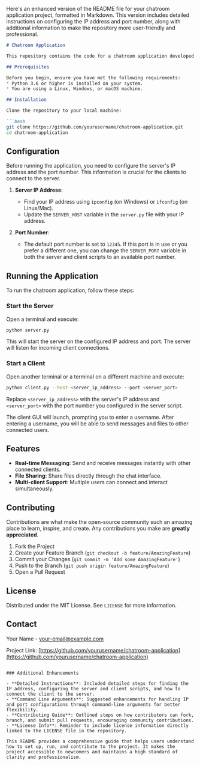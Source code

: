 Here's an enhanced version of the README file for your chatroom application project, formatted in Markdown. This version includes detailed instructions on configuring the IP address and port number, along with additional information to make the repository more user-friendly and professional.

```markdown
# Chatroom Application

This repository contains the code for a chatroom application developed in Python. The application supports multiple client connections, allowing users to communicate through messages and share files in real-time.

## Prerequisites

Before you begin, ensure you have met the following requirements:
* Python 3.6 or higher is installed on your system.
* You are using a Linux, Windows, or macOS machine.

## Installation

Clone the repository to your local machine:

```bash
git clone https://github.com/yourusername/chatroom-application.git
cd chatroom-application
```

## Configuration

Before running the application, you need to configure the server's IP address and the port number. This information is crucial for the clients to connect to the server.

1. **Server IP Address**: 
   - Find your IP address using `ipconfig` (on Windows) or `ifconfig` (on Linux/Mac).
   - Update the `SERVER_HOST` variable in the `server.py` file with your IP address.

2. **Port Number**:
   - The default port number is set to `12345`. If this port is in use or you prefer a different one, you can change the `SERVER_PORT` variable in both the server and client scripts to an available port number.

## Running the Application

To run the chatroom application, follow these steps:

### Start the Server

Open a terminal and execute:

```bash
python server.py
```

This will start the server on the configured IP address and port. The server will listen for incoming client connections.

### Start a Client

Open another terminal or a terminal on a different machine and execute:

```bash
python client.py --host <server_ip_address> --port <server_port>
```

Replace `<server_ip_address>` with the server's IP address and `<server_port>` with the port number you configured in the server script.

The client GUI will launch, prompting you to enter a username. After entering a username, you will be able to send messages and files to other connected users.

## Features

- **Real-time Messaging**: Send and receive messages instantly with other connected clients.
- **File Sharing**: Share files directly through the chat interface.
- **Multi-client Support**: Multiple users can connect and interact simultaneously.

## Contributing

Contributions are what make the open-source community such an amazing place to learn, inspire, and create. Any contributions you make are **greatly appreciated**.

1. Fork the Project
2. Create your Feature Branch (`git checkout -b feature/AmazingFeature`)
3. Commit your Changes (`git commit -m 'Add some AmazingFeature'`)
4. Push to the Branch (`git push origin feature/AmazingFeature`)
5. Open a Pull Request

## License

Distributed under the MIT License. See `LICENSE` for more information.

## Contact

Your Name - [your-email@example.com](mailto:your-email@example.com)

Project Link: [https://github.com/yourusername/chatroom-application](https://github.com/yourusername/chatroom-application)
```

### Additional Enhancements

- **Detailed Instructions**: Included detailed steps for finding the IP address, configuring the server and client scripts, and how to connect the client to the server.
- **Command Line Arguments**: Suggested enhancements for handling IP and port configurations through command-line arguments for better flexibility.
- **Contributing Guide**: Outlined steps on how contributors can fork, branch, and submit pull requests, encouraging community contributions.
- **License Info**: Reminder to include license information directly linked to the LICENSE file in the repository.

This README provides a comprehensive guide that helps users understand how to set up, run, and contribute to the project. It makes the project accessible to newcomers and maintains a high standard of clarity and professionalism.
